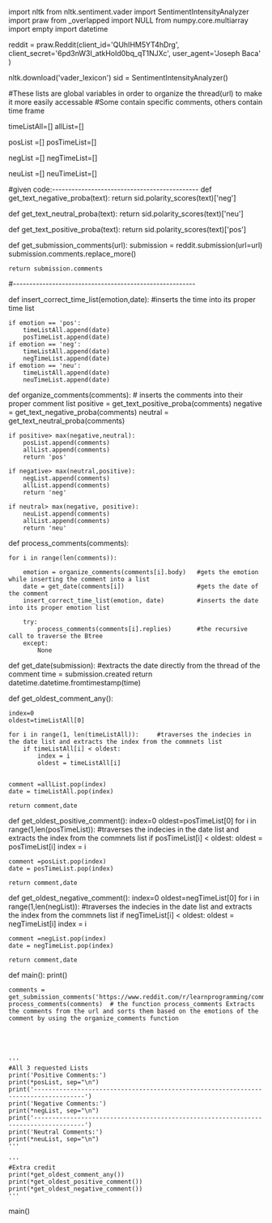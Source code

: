 import nltk
from nltk.sentiment.vader import SentimentIntensityAnalyzer
import praw
from _overlapped import NULL
from numpy.core.multiarray import empty
import datetime

reddit = praw.Reddit(client_id='QUhIHM5YT4hDrg',
                     client_secret='6pd3nW3I_atkHoId0bq_qT1NJXc',
                     user_agent='Joseph Baca'
                     )


nltk.download('vader_lexicon')
sid = SentimentIntensityAnalyzer()

#These lists are global variables in order to organize the thread(url) to make it more easily accessable
#Some contain specific comments, others contain time frame

timeListAll=[]
allList=[]

posList =[]
posTimeList=[] 

negList =[]
negTimeList=[] 

neuList =[]
neuTimeList=[] 


#given code:---------------------------------------------
def get_text_negative_proba(text):
    return sid.polarity_scores(text)['neg']


def get_text_neutral_proba(text):
    return sid.polarity_scores(text)['neu']


def get_text_positive_proba(text):
    return sid.polarity_scores(text)['pos']


def get_submission_comments(url):
    submission = reddit.submission(url=url)
    submission.comments.replace_more()

    return submission.comments
#--------------------------------------------------------


def insert_correct_time_list(emotion,date): #inserts the time into its proper time list
    
    if emotion == 'pos':
        timeListAll.append(date)
        posTimeList.append(date)
    if emotion == 'neg':
        timeListAll.append(date)
        negTimeList.append(date)
    if emotion == 'neu':
        timeListAll.append(date)
        neuTimeList.append(date)
        


def organize_comments(comments):    # inserts the comments into their proper comment list
    positive = get_text_positive_proba(comments)
    negative = get_text_negative_proba(comments)
    neutral =  get_text_neutral_proba(comments)
    
    if positive> max(negative,neutral):
        posList.append(comments)
        allList.append(comments)
        return 'pos'
    
    if negative> max(neutral,positive):
        negList.append(comments)
        allList.append(comments)
        return 'neg'   
    
    if neutral> max(negative, positive):
        neuList.append(comments)
        allList.append(comments)
        return 'neu'
    
    


def process_comments(comments):
    
    for i in range(len(comments)):
        
        emotion = organize_comments(comments[i].body)   #gets the emotion while inserting the comment into a list
        date = get_date(comments[i])                    #gets the date of the comment
        insert_correct_time_list(emotion, date)         #inserts the date into its proper emotion list
        
        try:
            process_comments(comments[i].replies)       #the recursive call to traverse the Btree
        except:
            None
    
            
def get_date(submission):     #extracts the date directly from the thread of the comment
    time = submission.created
    return datetime.datetime.fromtimestamp(time)

def get_oldest_comment_any():
    
    index=0
    oldest=timeListAll[0]
    
    for i in range(1, len(timeListAll)):     #traverses the indecies in the date list and extracts the index from the commnets list
        if timeListAll[i] < oldest:
            index = i
            oldest = timeListAll[i]
            
                
    comment =allList.pop(index)
    date = timeListAll.pop(index)
        
    return comment,date
        
def get_oldest_positive_comment():
    index=0
    oldest=posTimeList[0]
    for i in range(1,len(posTimeList)): #traverses the indecies in the date list and extracts the index from the commnets list
        if posTimeList[i] < oldest:
            oldest = posTimeList[i]
            index = i
                
    comment =posList.pop(index)
    date = posTimeList.pop(index)
        
    return comment,date

def get_oldest_negative_comment():
    index=0
    oldest=negTimeList[0]
    for i in range(1,len(negList)): #traverses the indecies in the date list and extracts the index from the commnets list
        if negTimeList[i] < oldest:
            oldest = negTimeList[i]
            index = i
                
    comment =negList.pop(index)
    date = negTimeList.pop(index)
        
    return comment,date
      
      
      
      
      
      
def main():
    print()
    
    comments = get_submission_comments('https://www.reddit.com/r/learnprogramming/comments/5w50g5/eli5_what_is_recursion/')   
    process_comments(comments)  # the function process_comments Extracts the comments from the url and sorts them based on the emotions of the comment by using the organize_comments function
    

    
    
    
    '''
    #All 3 requested Lists
    print('Positive Comments:')
    print(*posList, sep="\n")
    print('------------------------------------------------------------------------------------')
    print('Negative Comments:')
    print(*negList, sep="\n")
    print('------------------------------------------------------------------------------------')
    print('Neutral Comments:')
    print(*neuList, sep="\n")
    '''
    
    '''
    #Extra credit
    print(*get_oldest_comment_any())
    print(*get_oldest_positive_comment())
    print(*get_oldest_negative_comment())
    '''

main()
